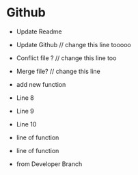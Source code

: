 # Github

- Update Readme
- Update Github // change this line tooooo
- Conflict file ? // change this line too
- Merge file? // change this line
- add new function

- Line 8
- Line 9
- Line 10


- line of function
- line of function


- from Developer Branch